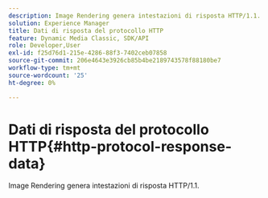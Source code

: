 ```yaml
---
description: Image Rendering genera intestazioni di risposta HTTP/1.1.
solution: Experience Manager
title: Dati di risposta del protocollo HTTP
feature: Dynamic Media Classic, SDK/API
role: Developer,User
exl-id: f25d76d1-215e-4286-88f3-7402ceb07858
source-git-commit: 206e4643e3926cb85b4be2189743578f88180be7
workflow-type: tm+mt
source-wordcount: '25'
ht-degree: 0%

---
```


# Dati di risposta del protocollo HTTP{#http-protocol-response-data}

Image Rendering genera intestazioni di risposta HTTP/1.1.
